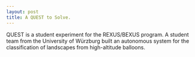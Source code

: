 ```yaml
---
layout: post
title: A QUEST to Solve.
---
```


QUEST is a student experiment for the REXUS/BEXUS program. 
A student team from the University of Würzburg built an autonomous system for the classification of landscapes from high-altitude balloons.